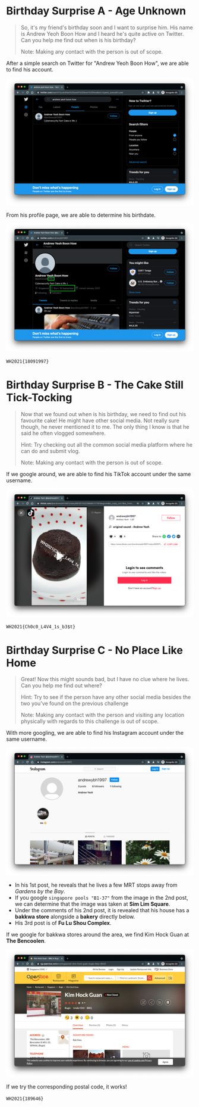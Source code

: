 # Birthday Surprise A - Age Unknown

> So, it's my friend's birthday soon and I want to surprise him. His name is Andrew Yeoh Boon How and I heard he's quite active on Twitter. Can you help me find out when is his birthday?
>
> Note: Making any contact with the person is out of scope.

After a simple search on Twitter for "Andrew Yeoh Boon How", we are able to find his account.

![Twitter search](/images/Birthday%20Surprise_1.png)

From his profile page, we are able to determine his birthdate.

![Twitter profile](/images/Birthday%20Surprise_2.png)

`WH2021{18091997}`

# Birthday Surprise B - The Cake Still Tick-Tocking

> Now that we found out when is his birthday, we need to find out his favourite cake! He might have other social media. Not really sure though, he never mentioned it to me. The only thing I know is that he said he often vlogged somewhere.
>
> Hint: Try checking out all the common social media platform where he can do and submit vlog.
>
> Note: Making any contact with the person is out of scope.

If we google around, we are able to find his TikTok account under the same username.

![TikTok video](/images/Birthday%20Surprise_3.png)

`WH2021{Ch0c0_L4V4_1s_b3$t}`

# Birthday Surprise C - No Place Like Home

> Great! Now this might sounds bad, but I have no clue where he lives. Can you help me find out where?
>
> Hint: Try to see if the person have any other social media besides the two you've found on the previous challenge
>
> Note: Making any contact with the person and visiting any location physically with regards to this challenge is out of scope.

With more googling, we are able to find his Instagram account under the same username.

![Instagram profile](/images/Birthday%20Surprise_4.png)

- In his 1st post, he reveals that he lives a few MRT stops away from *Gardens by the Bay*.
- If you google `singapore pools "B1-37"` from the image in the 2nd post, we can determine that the image was taken at **Sim Lim Square**.
- Under the comments of his 2nd post, it is revealed that his house has a **bakkwa store** alongside a **bakery** directly below.
- His 3rd post is of **Fu Lu Shou Complex**.

If we google for bakkwa stores around the area, we find Kim Hock Guan at **The Bencoolen**.

![Kim Hock Guan](/images/Birthday%20Surprise_5.png)

If we try the corresponding postal code, it works!

`WH2021{189646}`
